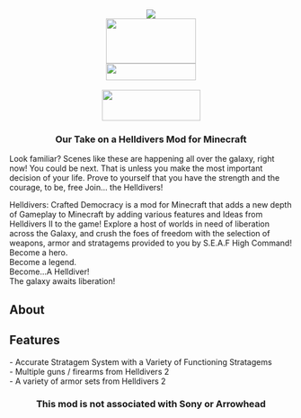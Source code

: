 <br>
<br>
<div align="center">
  <a><img src="https://cdn.modrinth.com/data/cached_images/d7d668bd1d5d749e48cc0ca8beefe853fbf16fe6.png"></a>
<br>
  <a href="https://www.youtube.com/@Infinite1274-v1y"><img src="https://cdn.pixabay.com/photo/2020/07/15/21/04/subscribe-5408999_640.png" width="160" height="80"></a>
<br>
  <a href="https://modrinth.com/mod/helldivers-crafted-democracy"><img src="https://cdn2.steamgriddb.com/logo_thumb/7246274686efd0f0309184fed45ee310.png" width="160" height="30"></a>
<br>
<br>
  <a href="https://www.curseforge.com/minecraft/mc-mods/helldivers-crafted-democracy"><img src="https://cappack.page/assets/DlOnCurseforge-BnEPKQSD.png" width="175" height="55"></a>
<h3>Our Take on a Helldivers Mod for Minecraft </h3>
</div>

Look familiar? Scenes like these are happening all over the galaxy, right now! You could be next.
That is unless you make the most important decision of your life.
Prove to yourself that you have the strength and the courage, to be, free
Join... the Helldivers!

<div>
Helldivers: Crafted Democracy is a mod for Minecraft that adds a new depth of Gameplay to Minecraft by adding various features and Ideas from Helldivers II to the game!
Explore a host of worlds in need of liberation across the Galaxy, and crush the foes of freedom with the selection of weapons,
armor and stratagems provided to you by S.E.A.F High Command!<br>
Become a hero.<br>Become a legend.<br>Become...A Helldiver!<br>The galaxy awaits liberation!
</div>
<h2>About</h2>

<h2>Features</h2>
- Accurate Stratagem System with a Variety of Functioning Stratagems<br>
- Multiple guns / firearms from Helldivers 2<br>
- A variety of armor sets from Helldivers 2<br>

<div align="center">
<h3>This mod is not associated with Sony or Arrowhead</h3>
</div>